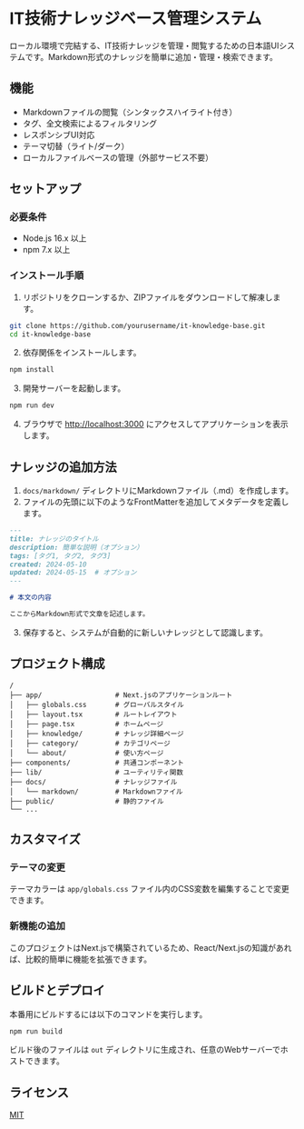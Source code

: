 # IT技術ナレッジベース管理システム

ローカル環境で完結する、IT技術ナレッジを管理・閲覧するための日本語UIシステムです。Markdown形式のナレッジを簡単に追加・管理・検索できます。

## 機能

- Markdownファイルの閲覧（シンタックスハイライト付き）
- タグ、全文検索によるフィルタリング
- レスポンシブUI対応
- テーマ切替（ライト/ダーク）
- ローカルファイルベースの管理（外部サービス不要）

## セットアップ

### 必要条件

- Node.js 16.x 以上
- npm 7.x 以上

### インストール手順

1. リポジトリをクローンするか、ZIPファイルをダウンロードして解凍します。

```bash
git clone https://github.com/yourusername/it-knowledge-base.git
cd it-knowledge-base
```

2. 依存関係をインストールします。

```bash
npm install
```

3. 開発サーバーを起動します。

```bash
npm run dev
```

4. ブラウザで [http://localhost:3000](http://localhost:3000) にアクセスしてアプリケーションを表示します。

## ナレッジの追加方法

1. `docs/markdown/` ディレクトリにMarkdownファイル（.md）を作成します。
2. ファイルの先頭に以下のようなFrontMatterを追加してメタデータを定義します。

```markdown
---
title: ナレッジのタイトル
description: 簡単な説明（オプション）
tags: [タグ1, タグ2, タグ3]
created: 2024-05-10
updated: 2024-05-15  # オプション
---

# 本文の内容

ここからMarkdown形式で文章を記述します。
```

3. 保存すると、システムが自動的に新しいナレッジとして認識します。

## プロジェクト構成

```
/
├── app/                  # Next.jsのアプリケーションルート
│   ├── globals.css       # グローバルスタイル
│   ├── layout.tsx        # ルートレイアウト
│   ├── page.tsx          # ホームページ
│   ├── knowledge/        # ナレッジ詳細ページ
│   ├── category/         # カテゴリページ
│   └── about/            # 使い方ページ
├── components/           # 共通コンポーネント
├── lib/                  # ユーティリティ関数
├── docs/                 # ナレッジファイル
│   └── markdown/         # Markdownファイル
├── public/               # 静的ファイル
└── ...
```

## カスタマイズ

### テーマの変更

テーマカラーは `app/globals.css` ファイル内のCSS変数を編集することで変更できます。

### 新機能の追加

このプロジェクトはNext.jsで構築されているため、React/Next.jsの知識があれば、比較的簡単に機能を拡張できます。

## ビルドとデプロイ

本番用にビルドするには以下のコマンドを実行します。

```bash
npm run build
```

ビルド後のファイルは `out` ディレクトリに生成され、任意のWebサーバーでホストできます。

## ライセンス

[MIT](LICENSE)